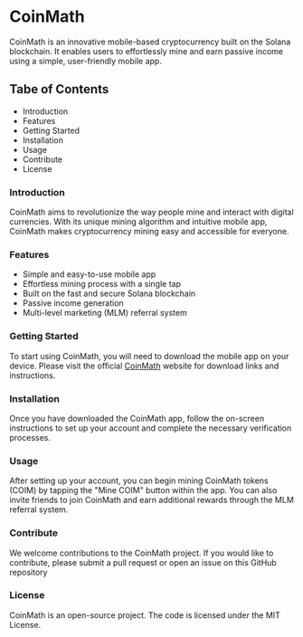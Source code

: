 
# CoinMath

CoinMath is an innovative mobile-based cryptocurrency built on the Solana blockchain. It enables users to effortlessly mine and earn passive income using a simple, user-friendly mobile app.



## Tabe of Contents

 - Introduction 
 - Features
 - Getting Started
 - Installation
 - Usage
 - Contribute
 - License

### Introduction
CoinMath aims to revolutionize the way people mine and interact with digital currencies. With its unique mining algorithm and intuitive mobile app, CoinMath makes cryptocurrency mining easy and accessible for everyone.

### Features
- Simple and easy-to-use mobile app
- Effortless mining process with a single tap
- Built on the fast and secure Solana blockchain
- Passive income generation
- Multi-level marketing (MLM) referral system

### Getting Started
To start using CoinMath, you will need to download the mobile app on your device. Please visit the official [CoinMath](https://coinmath.org) website for download links and instructions.

### Installation
Once you have downloaded the CoinMath app, follow the on-screen instructions to set up your account and complete the necessary verification processes.

### Usage
After setting up your account, you can begin mining CoinMath tokens (COIM) by tapping the "Mine COIM" button within the app. You can also invite friends to join CoinMath and earn additional rewards through the MLM referral system.

### Contribute
We welcome contributions to the CoinMath project. If you would like to contribute, please submit a pull request or open an issue on this GitHub repository

### License
CoinMath is an open-source project. The code is licensed under the MIT License.
